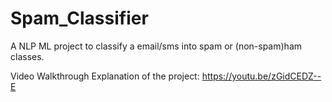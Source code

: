 # Spam_Classifier
A NLP ML project to classify a email/sms into spam or (non-spam)ham classes.

Video Walkthrough Explanation of the project:
https://youtu.be/zGidCEDZ--E
